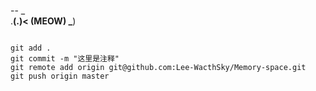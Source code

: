 --
        _             
    .__(.)< (MEOW) 
     \___)          
~~~~~~~~~~~~~~~~~~~-->

git add .
git commit -m "这里是注释"
git remote add origin git@github.com:Lee-WacthSky/Memory-space.git
git push origin master